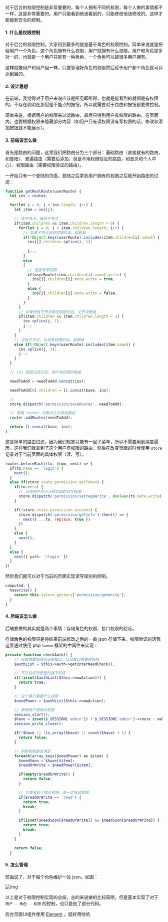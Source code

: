 对于后台的权限控制是非常重要的，每个人拥有不同的权限，每个人做的事情都不一样，这是非常重要的。用户只能看到他该看到的，只能修改他该修改的。这样才能做到安全的控制。

#### 1. 什么是权限控制

对于后台的权限控制，大家用到最多的就是基于角色的权限控制。简单来说就是把给用户一个角色，这个角色拥有什么权限，用户就拥有什么权限。用户和角色是多对一的，也就是一个用户只能有一种角色，一个角色可以被很多用户拥有。

这样就像用户和用户组一样，只要管理好角色的权限然后赋予用户都个角色就可以达到目的。

#### 2. 设计思想

在前端，我觉得对于用户来说应该是所见即所得，也就是能看到的就都是有权限的，不存在明明在那但是不能点的按钮。所以就需要对于路由和按钮都要做控制。

简单来说，根据用户的权限来过滤路由，最后只得到用户有权限的路由，在页面内，也要根据权限来隐藏部分内容（如用户只有读权限没有写权限的话，修改和添加按钮就不能展示）。

#### 3. 前端该怎么做

首先是路由的问题，这里我们把路由分为三个部分：基础路由（直接就有的路由，如登陆）、普遍路由（需要后添加，但是不用权限验证的路由，如首页和个人中心）、权限路由（需要权限验证的路由）。

一开始只有一个登陆的页面，登陆之后拿到用户拥有的权限之后就开始路由的过滤：

```javascript
function getRealRoute(userRoute) {
  let ins = routes;

  for(let j = 0; j < ins.length; j++) {
    let item = ins[j];

    // 有子节点，遍历子节点
    if(item.children && item.children.length > 0) {
      for(let i = 0; i < item.children.length; i++) {
        // 如果子节点没有权限的话，就删掉
        if(!Object.keys(userRoute).includes(item.children[i].name)) {
          ins[j].children.splice(i, 1);
          
          i--;
        }
        else
        {
          // 是否有写权限
          if(userRoute[item.children[i].name].write) {
            ins[j].children[i].meta.write = true;
          }
          else {
            ins[j].children[i].meta.write = false;
          }
        }
      }
      // 如果所有子节点都没权限的话，父节点删掉
      if(item.children && item.children.length < 1) {
        ins.splice(j, 1);
        j--;
      }
    }
    // 没有子节点，也没有权限的话，就删掉
    else if(!Object.keys(userRoute).includes(item.name)) {
      ins.splice(j, 1);
      j--;
    }
  }

  // ins 就是过滤之后，用户有权限的路由

  needToAdd = needToAdd.concat(ins);

  needToAdd[0].children = [].concat(base, ins);

  // 
  store.dispatch('permission/saveRoutes', needToAdd);

  // 使用 router 对象的方法添加路由
  router.addRoutes(needToAdd);

  return [].concat(base, ins);
}
```

这是简单的路由过滤，因为我们规定只能有一层子菜单，所以不需要用到深度遍历。这样我们就拿到了这个用户有权限的路由，然后在改变页面的时候使用 ```store``` 记录对于当前页面的具体权限（读、写）。

```javascript
router.beforeEach((to, from, next) => {
  if(to.name == 'login') {
    next();
  }
  else if(store.state.permission.getToken) {
    if(to.meta) {
      // 记录用户对于当前页面的读写权限
      store.dispatch('permission/setPageWrite', Boolean(to.meta.write));
    }

    if(!store.state.permission.account) {
      store.dispatch('permission/getInfo').then(() => {
        next({ ...to, replace: true })
      })
    }
    else {
      next();
    }
  }
  else {
    next({ path: '/login' })
  }
})
```

然后我们就可以对于当前的页面实现读写级别的控制。
```javascript
computed: {
  haswrite() {
    return this.$store.getters['permission/getWrite'];
  }
}
```

#### 4. 后端该怎么做

后端要做的其实就是两个事情：存储角色的权限、接口权限的验证。

存储角色的权限只是将结果前端修改之后的一串 json 存储下来。权限验证的话我这里通过使用 php ```lumen``` 框架的中间件来实现：

```php
private function checkAuth() {
    // 获取需要权限验证的接口，以及接口需要的权限
    $authList = $this->auth->getInterNeedCheck();

    // 不在验证列表里的就不验证
    if(!isset($authList[$this->nowAction])) {
      return true;
    }

    // 这个接口需要什么权限
    $needPower = $authList[$this->nowAction];

    // 获取用户拥有的权限
    session_start();
    $have = isset($_SESSION['admin']) ? $_SESSION['admin']->route : null;
    session_write_close();

    if(!$have || !is_array($have) || count($have) < 1) {
      return false;
    }

    // 判断权限是否满足
    foreach(array_keys($needPower) as $item) {
      $needSoon = $have[$item];
      $readOrWrite = $needPower[$item];

      if(empty($readOrWrite)) {
        return false;
      }

      // 只要有这个路由权限，就一定有读权限
      if($readOrWrite == 'read') {
        return true;
        break;
      }

      if(isset($needSoon[$readOrWrite]) && $needSoon[$readOrWrite]) {
        return true;
        break;
      }
    }

    return false;
  }
```

#### 5. 怎么管理

前面说了，对于每个角色维护一段 json。如图：


![img](//cdn.521plus.com/blog/auth-1.png)


以上是对于权限控制实现的总结，总的来说做的比较简陋，但是基本实现了对于 ```用户 - 角色 - 权限``` 的控制，也只是贴了部分代码。

后台页面UI组件使用 [Element](https://element.eleme.cn/#/zh-CN) 。挺好用哈哈
